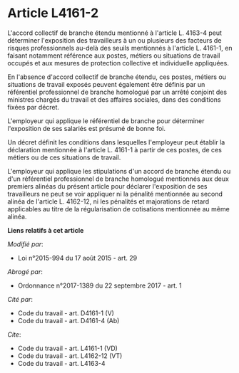 # Article L4161-2

L'accord collectif de branche étendu mentionné à l'article L. 4163-4 peut déterminer l'exposition des travailleurs à un ou
plusieurs des facteurs de risques professionnels au-delà des seuils mentionnés à l'article L. 4161-1, en faisant notamment
référence aux postes, métiers ou situations de travail occupés et aux mesures de protection collective et individuelle
appliquées. 

En l'absence d'accord collectif de branche étendu, ces postes, métiers ou situations de travail exposés peuvent également
être définis par un référentiel professionnel de branche homologué par un arrêté conjoint des ministres chargés du travail et
des affaires sociales, dans des conditions fixées par décret. 

L'employeur qui applique le référentiel de branche pour déterminer l'exposition de ses salariés est présumé de bonne foi. 

Un décret définit les conditions dans lesquelles l'employeur peut établir la déclaration mentionnée à l'article L. 4161-1 à
partir de ces postes, de ces métiers ou de ces situations de travail. 

L'employeur qui applique les stipulations d'un accord de branche étendu ou d'un référentiel professionnel de branche
homologué mentionnés aux deux premiers alinéas du présent article pour déclarer l'exposition de ses travailleurs ne peut se
voir appliquer ni la pénalité mentionnée au second alinéa de l'article L. 4162-12, ni les pénalités et majorations de retard
applicables au titre de la régularisation de cotisations mentionnée au même alinéa.

**Liens relatifs à cet article**

_Modifié par_:

  - Loi n°2015-994 du 17 août 2015 - art. 29

_Abrogé par_:

  - Ordonnance n°2017-1389 du 22 septembre 2017 - art. 1

_Cité par_:

  - Code du travail - art. D4161-1 (V)
  - Code du travail - art. D4161-4 (Ab)

_Cite_:

  - Code du travail - art. L4161-1 (VD)
  - Code du travail - art. L4162-12 (VT)
  - Code du travail - art. L4163-4
